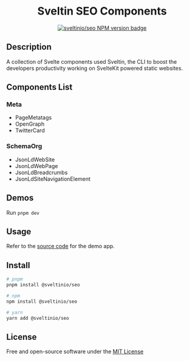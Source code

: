<div align="center">
    <h1>Sveltin SEO Components</h1>
    <a href="https://www.npmjs.com/package/@sveltinio/seo" target="_blank"><img src="https://img.shields.io/npm/v/@sveltinio/seo.svg?style=flat" alt="sveltinio/seo NPM version badge" /></a>
</div>

## Description

A collection of Svelte components used Sveltin, the CLI to boost the developers productivity working on SvelteKit powered static websites.

## Components List

### Meta

- PageMetatags
- OpenGraph
- TwitterCard

### SchemaOrg

- JsonLdWebSite
- JsonLdWebPage
- JsonLdBreadcrumbs
- JsonLdSiteNavigationElement

## Demos

Run `pnpm dev`

## Usage

Refer to the [source code](https://github.com/sveltinio/sveltin-components-library/blob/main/packages/seo/src/routes/index.svelte) for the demo app.

## Install

```bash
# pnpm
pnpm install @sveltinio/seo

# npm
npm install @sveltinio/seo

# yarn
yarn add @sveltinio/seo
```

## License

Free and open-source software under the [MIT License](LICENSE)
